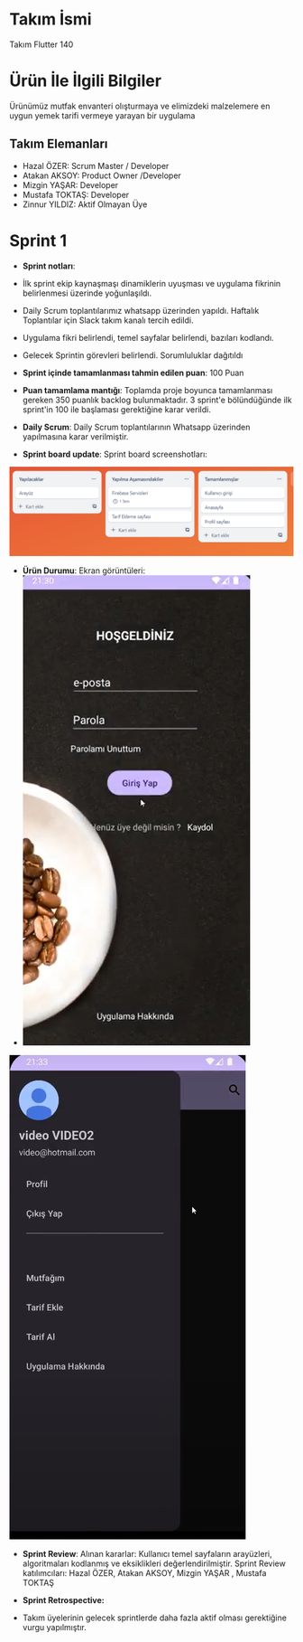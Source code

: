 # **Takım İsmi**

Takım Flutter 140

# Ürün İle İlgili Bilgiler
Ürünümüz mutfak envanteri olışturmaya ve elimizdeki malzelemere en uygun yemek tarifi vermeye yarayan bir uygulama

## Takım Elemanları
- Hazal ÖZER: Scrum Master / Developer
- Atakan AKSOY:  Product Owner /Developer
- Mizgin YAŞAR: Developer
- Mustafa TOKTAŞ: Developer
- Zinnur YILDIZ: Aktif Olmayan Üye

# Sprint 1

- **Sprint notları**:
- İlk sprint ekip kaynaşmaşı dinamiklerin uyuşması ve uygulama fikrinin belirlenmesi üzerinde yoğunlaşıldı.
- Daily Scrum toplantılarımız whatsapp üzerinden yapıldı. Haftalık Toplantılar için Slack takım kanalı tercih edildi.
- Uygulama fikri belirlendi, temel sayfalar belirlendi, bazıları kodlandı.
- Gelecek Sprintin görevleri belirlendi. Sorumluluklar dağıtıldı

- **Sprint içinde tamamlanması tahmin edilen puan**: 100 Puan


- **Puan tamamlama mantığı**: Toplamda proje boyunca tamamlanması gereken 350 puanlık backlog bulunmaktadır. 3 sprint'e bölündüğünde ilk sprint'in 100 ile başlaması gerektiğine karar verildi.


- **Daily Scrum**: Daily Scrum toplantılarının Whatsapp üzerinden yapılmasına karar verilmiştir. 

- **Sprint board update**: Sprint board screenshotları: 


<img src="https://github.com/atkaksoy501/bootcampf140/blob/main/image.png" width="auto">  

- **Ürün Durumu**: Ekran görüntüleri:
- <img src="https://github.com/atkaksoy501/bootcampf140/blob/main/Ekran%20görüntüsü%202023-06-21%20030501.png" width="auto">
<img src="https://github.com/atkaksoy501/bootcampf140/blob/main/Ekran%20görüntüsü%202023-06-21%20030636.png" width="auto">  


- **Sprint Review**: 
Alınan kararlar: Kullanıcı temel sayfaların arayüzleri, algoritmaları kodlanmış ve eksiklikleri değerlendirilmiştir. 
Sprint Review katılımcıları:  Hazal ÖZER, Atakan AKSOY,  Mizgin YAŞAR , Mustafa TOKTAŞ

- **Sprint Retrospective:**

 - Takım üyelerinin gelecek sprintlerde daha fazla aktif olması gerektiğine vurgu yapılmıştır.
